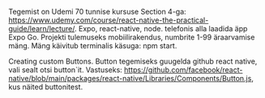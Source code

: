 Tegemist on Udemi 70 tunnise kursuse Section 4-ga: https://www.udemy.com/course/react-native-the-practical-guide/learn/lecture/. 
Expo, react-native, node. 
telefonis alla laadida äpp Expo Go.
Projekti tulemuseks mobiilirakendus, numbrite 1-99 äraarvamise mäng.
Mäng käivitub terminalis käsuga: npm start.

Creating custom Buttons. Button tegemiseks guugelda github react native, vali sealt otsi button`it. Vastuseks: https://github.com/facebook/react-native/blob/main/packages/react-native/Libraries/Components/Button.js, kus näited buttonitest.

